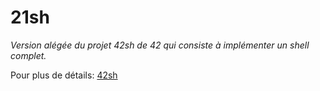 # 21sh
*Version alégée du projet 42sh de 42 qui consiste à implémenter un shell complet.*

Pour plus de détails:  [42sh](https://github.com/ffoissey/42sh_42)
